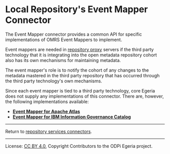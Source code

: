 <!-- SPDX-License-Identifier: CC-BY-4.0 -->
<!-- Copyright Contributors to the ODPi Egeria project. -->

# Local Repository's Event Mapper Connector

The Event Mapper connector provides a common API for
specific implementations of OMRS Event Mappers to implement.

Event mappers are needed in [repository proxy](../../../../admin-services/docs/concepts/repository-proxy.md)
servers if the third party technology that it is
integrating into the open metadata repository cohort
also has its own mechanisms for maintaining metadata.

The event mapper's role is to notify the cohort of any changes to
the metadata mastered in the third party repository
that has occurred through the third party technology's own mechanisms.

Since each event mapper is tied to a third party
technology, core Egeria does not supply any implementations of
this connector.  There are, however, the following
implementations available:

* **[Event Mapper for Apache Atlas](https://github.com/odpi/egeria-connector-hadoop-ecosystem)**
* **[Event Mapper for IBM Information Governance Catalog](https://github.com/odpi/egeria-connector-ibm-information-server)**


----
Return to [repository services connectors](.).


----
License: [CC BY 4.0](https://creativecommons.org/licenses/by/4.0/),
Copyright Contributors to the ODPi Egeria project.
